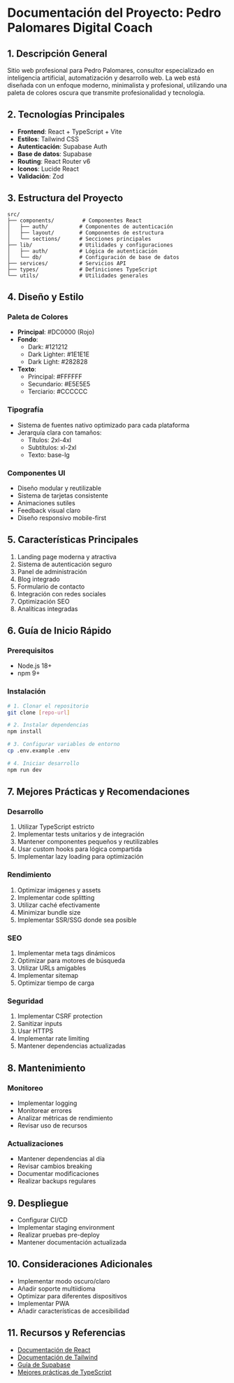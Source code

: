 # Documentación del Proyecto: Pedro Palomares Digital Coach

## 1. Descripción General
Sitio web profesional para Pedro Palomares, consultor especializado en inteligencia artificial, automatización y desarrollo web. La web está diseñada con un enfoque moderno, minimalista y profesional, utilizando una paleta de colores oscura que transmite profesionalidad y tecnología.

## 2. Tecnologías Principales
- **Frontend**: React + TypeScript + Vite
- **Estilos**: Tailwind CSS
- **Autenticación**: Supabase Auth
- **Base de datos**: Supabase
- **Routing**: React Router v6
- **Iconos**: Lucide React
- **Validación**: Zod

## 3. Estructura del Proyecto

```
src/
├── components/         # Componentes React
│   ├── auth/          # Componentes de autenticación
│   ├── layout/        # Componentes de estructura
│   └── sections/      # Secciones principales
├── lib/               # Utilidades y configuraciones
│   ├── auth/          # Lógica de autenticación
│   └── db/            # Configuración de base de datos
├── services/          # Servicios API
├── types/             # Definiciones TypeScript
└── utils/             # Utilidades generales
```

## 4. Diseño y Estilo

### Paleta de Colores
- **Principal**: #DC0000 (Rojo)
- **Fondo**: 
  - Dark: #121212
  - Dark Lighter: #1E1E1E
  - Dark Light: #282828
- **Texto**:
  - Principal: #FFFFFF
  - Secundario: #E5E5E5
  - Terciario: #CCCCCC

### Tipografía
- Sistema de fuentes nativo optimizado para cada plataforma
- Jerarquía clara con tamaños:
  - Títulos: 2xl-4xl
  - Subtítulos: xl-2xl
  - Texto: base-lg

### Componentes UI
- Diseño modular y reutilizable
- Sistema de tarjetas consistente
- Animaciones sutiles
- Feedback visual claro
- Diseño responsivo mobile-first

## 5. Características Principales
1. Landing page moderna y atractiva
2. Sistema de autenticación seguro
3. Panel de administración
4. Blog integrado
5. Formulario de contacto
6. Integración con redes sociales
7. Optimización SEO
8. Analíticas integradas

## 6. Guía de Inicio Rápido

### Prerequisitos
- Node.js 18+
- npm 9+

### Instalación

```bash
# 1. Clonar el repositorio
git clone [repo-url]

# 2. Instalar dependencias
npm install

# 3. Configurar variables de entorno
cp .env.example .env

# 4. Iniciar desarrollo
npm run dev
```

## 7. Mejores Prácticas y Recomendaciones

### Desarrollo
1. Utilizar TypeScript estricto
2. Implementar tests unitarios y de integración
3. Mantener componentes pequeños y reutilizables
4. Usar custom hooks para lógica compartida
5. Implementar lazy loading para optimización

### Rendimiento
1. Optimizar imágenes y assets
2. Implementar code splitting
3. Utilizar caché efectivamente
4. Minimizar bundle size
5. Implementar SSR/SSG donde sea posible

### SEO
1. Implementar meta tags dinámicos
2. Optimizar para motores de búsqueda
3. Utilizar URLs amigables
4. Implementar sitemap
5. Optimizar tiempo de carga

### Seguridad
1. Implementar CSRF protection
2. Sanitizar inputs
3. Usar HTTPS
4. Implementar rate limiting
5. Mantener dependencias actualizadas

## 8. Mantenimiento

### Monitoreo
- Implementar logging
- Monitorear errores
- Analizar métricas de rendimiento
- Revisar uso de recursos

### Actualizaciones
- Mantener dependencias al día
- Revisar cambios breaking
- Documentar modificaciones
- Realizar backups regulares

## 9. Despliegue
- Configurar CI/CD
- Implementar staging environment
- Realizar pruebas pre-deploy
- Mantener documentación actualizada

## 10. Consideraciones Adicionales
- Implementar modo oscuro/claro
- Añadir soporte multiidioma
- Optimizar para diferentes dispositivos
- Implementar PWA
- Añadir características de accesibilidad

## 11. Recursos y Referencias
- [Documentación de React](https://react.dev)
- [Documentación de Tailwind](https://tailwindcss.com)
- [Guía de Supabase](https://supabase.com/docs)
- [Mejores prácticas de TypeScript](https://www.typescriptlang.org/docs/handbook/declaration-files/do-s-and-don-ts.html)